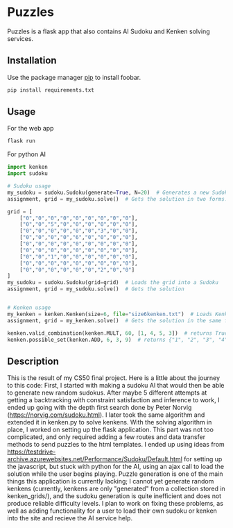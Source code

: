 # Puzzles

Puzzles is a flask app that also contains AI Sudoku and Kenken solving services.

## Installation

Use the package manager [pip](https://pip.pypa.io/en/stable/) to install foobar.

```bash
pip install requirements.txt
```

## Usage
For the web app
```bash
flask run
```
For python AI
```python
import kenken
import sudoku

# Sudoku usage
my_sudoku = sudoku.Sudoku(generate=True, N=20)  # Generates a new Sudoku with 20 squares filled in
assignment, grid = my_sudoku.solve()  # Gets the solution in two forms: an assignment {"A1": "2", "A2":4, ...} and a grid [[2, 4, ...], [6, ...], ...]

grid = [
    ["0","0","0","0","0","0","0","0","0"],
    ["0","0","5","0","0","0","0","0","0"],
    ["0","0","0","0","0","0","3","0","0"],
    ["0","0","0","0","6","0","0","0","0"],
    ["0","0","0","0","0","0","0","0","0"],
    ["0","0","0","0","0","0","0","0","0"],
    ["0","0","1","0","0","0","0","0","0"],
    ["0","0","0","0","0","0","0","0","0"],
    ["0","0","0","0","0","0","2","0","0"]
]
my_sudoku = sudoku.Sudoku(grid=grid)  # Loads the grid into a Sudoku
assignment, grid = my_sudoku.solve()  # Gets the solution


# Kenken usage
my_kenken = kenken.Kenken(size=6, file="size6kenken.txt")  # Loads Kenken from "size6kenken.txt" (file must be in the format specified in neknek_format.txt)
assignment, grid = my_kenken.solve()  # Gets the solution in the same formats as with Sudoku

kenken.valid_combination(kenken.MULT, 60, [1, 4, 5, 3])  # returns True, as 1 * 4 * 5 * 3 = 60
kenken.possible_set(kenken.ADD, 6, 3, 9)  # returns {"1", "2", "3", "4"} which is a set of the possible values that squares could take on in a cage of addition to 6, with 3 square members, on a size 9 Kenken
```

## Description
This is the result of my CS50 final project. Here is a little about the journey to this code:
First, I started with making a sudoku AI that would then be able to generate new random sudokus. After maybe 5 different attempts at getting a backtracking with constraint satisfaction
and inference to work, I ended up going with the depth first search done by Peter Norvig (https://norvig.com/sudoku.html). I later took the same algorithm and extended it in
kenken.py to solve kenkens.
With the solving algorithm in place, I worked on setting up the flask application. This part was not too complicated, and only required adding a few routes
and data transfer methods to send puzzles to the html templates. I ended up using ideas from https://testdrive-archive.azurewebsites.net/Performance/Sudoku/Default.html
for setting up the javascript, but stuck with python for the AI, using an ajax call to load the solution while the user begins playing.
Puzzle generation is one of the main things this application is currently lacking; I cannot yet generate random kenkens (currently, kenkens are only "generated" from a collection
stored in kenken_grids/), and the sudoku generation is quite inefficient and does not produce reliable difficulty levels.
I plan to work on fixing these problems, as well as adding functionality for a user to load their own sudoku or kenken into the site and recieve the AI service help.
